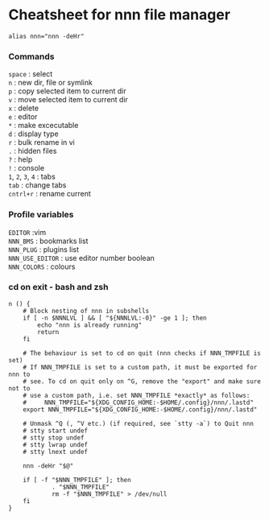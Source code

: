 # Cheatsheet for nnn file manager

`alias nnn="nnn -deHr"`

### Commands

`space` : select\
`n` : new dir, file or symlink\
`p` : copy selected item to current dir\
`v` : move selected item to current dir\
`x` : delete\
`e` : editor\
`*` : make excecutable\
`d` : display type\
`r` : bulk rename in vi\
`.` : hidden files\
`?` : help\
`!` : console\
`1`, `2`, `3`, `4` : tabs\
`tab` : change tabs\
`cntrl+r` : rename current

### Profile variables

`EDITOR` :vim\
`NNN_BMS` : bookmarks list\
`NNN_PLUG` : plugins list\
`NNN_USE_EDITOR` : use editor number boolean\
`NNN_COLORS` : colours

### cd on exit - bash and zsh

    n () {
        # Block nesting of nnn in subshells
        if [ -n $NNNLVL ] && [ "${NNNLVL:-0}" -ge 1 ]; then
            echo "nnn is already running"
            return
        fi

        # The behaviour is set to cd on quit (nnn checks if NNN_TMPFILE is set)
        # If NNN_TMPFILE is set to a custom path, it must be exported for nnn to
        # see. To cd on quit only on ^G, remove the "export" and make sure not to
        # use a custom path, i.e. set NNN_TMPFILE *exactly* as follows:
        #     NNN_TMPFILE="${XDG_CONFIG_HOME:-$HOME/.config}/nnn/.lastd"
        export NNN_TMPFILE="${XDG_CONFIG_HOME:-$HOME/.config}/nnn/.lastd"

        # Unmask ^Q (, ^V etc.) (if required, see `stty -a`) to Quit nnn
        # stty start undef
        # stty stop undef
        # stty lwrap undef
        # stty lnext undef

        nnn -deHr "$@"

        if [ -f "$NNN_TMPFILE" ]; then
                . "$NNN_TMPFILE"
                rm -f "$NNN_TMPFILE" > /dev/null
        fi
    }
